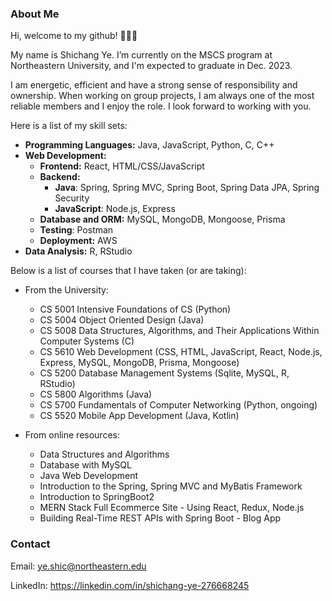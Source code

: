### About Me
Hi, welcome to my github! 👋👋👋

My name is Shichang Ye. I’m currently on the MSCS program at Northeastern University, and I'm expected to graduate in Dec. 2023.

I am energetic, efficient and have a strong sense of responsibility and ownership. When working on group projects, I am always one of the most reliable members and I enjoy the role. I look forward to working with you.

Here is a list of my skill sets:

*  **Programming Languages:** Java, JavaScript, Python, C, C++
*  **Web Development:**
    * **Frontend:** React, HTML/CSS/JavaScript
    * **Backend:** 
      * **Java**: Spring, Spring MVC, Spring Boot, Spring Data JPA, Spring Security
      * **JavaScript**: Node.js, Express
    * **Database and ORM:** MySQL, MongoDB, Mongoose, Prisma
    * **Testing**: Postman
    * **Deployment:** AWS
*  **Data Analysis:**
        R, RStudio

Below is a list of courses that I have taken (or are taking):

* From the University:
   * CS 5001 Intensive Foundations of CS (Python)
   * CS 5004 Object Oriented Design (Java)
   * CS 5008 Data Structures, Algorithms, and Their Applications Within Computer Systems (C)
   * CS 5610 Web Development (CSS, HTML, JavaScript, React, Node.js, Express, MySQL, MongoDB, Prisma, Mongoose)
   * CS 5200 Database Management Systems (Sqlite, MySQL, R, RStudio)
   * CS 5800 Algorithms (Java)
   * CS 5700 Fundamentals of Computer Networking (Python, ongoing)
   * CS 5520 Mobile App Development (Java, Kotlin)

* From online resources:
   * Data Structures and Algorithms
   * Database with MySQL
   * Java Web Development
   * Introduction to the Spring, Spring MVC and MyBatis Framework
   * Introduction to SpringBoot2
   * MERN Stack Full Ecommerce Site - Using React, Redux, Node.js
   * Building Real-Time REST APIs with Spring Boot - Blog App

### Contact
Email: ye.shic@northeastern.edu

LinkedIn: https://linkedin.com/in/shichang-ye-276668245
